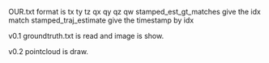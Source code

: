 OUR.txt format is tx ty tz qx qy qz qw
stamped_est_gt_matches give the idx match
stamped_traj_estimate give the timestamp by idx

v0.1 groundtruth.txt is read and image is show.

v0.2 pointcloud is draw.